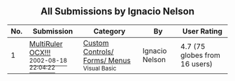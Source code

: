 ﻿<div align="center">

## All Submissions by Ignacio Nelson

</div>

No.  | Submission | Category | By   | User Rating
---- | ---------- | -------- | ---- | -----------
1 | [MultiRuler OCX\!\!\!<br /><sup>2002-08-18 22:04:22</sup>](https://github.com/Planet-Source-Code/ignacio-nelson-multiruler-ocx__1-38166) | [Custom Controls/ Forms/  Menus<br /><sup>Visual Basic</sup>](../ByCategory/custom-controls-forms-menus__1-4.md) | Ignacio Nelson | 4.7 (75 globes from 16 users)
